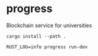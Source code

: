 # progress
Blockchain service for universities


```cargo install --path . ```

```RUST_LOG=info progress run-dev```
